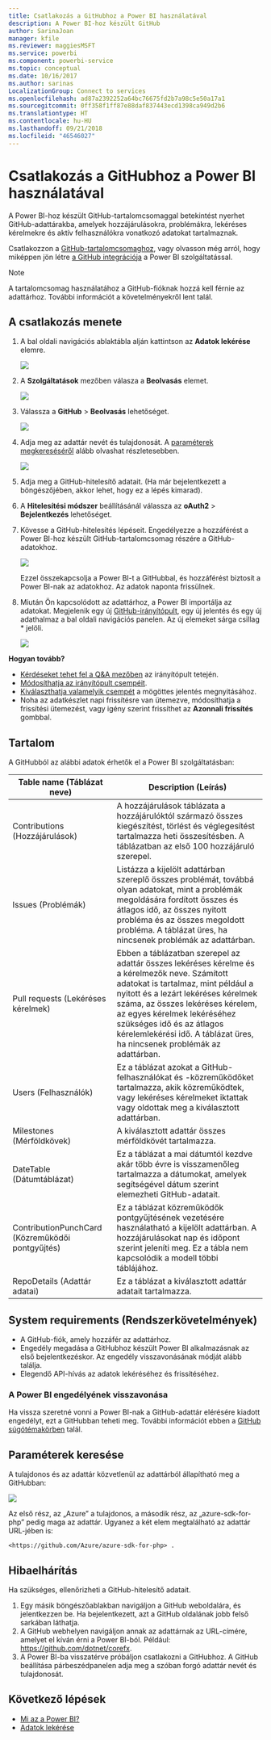 ```yaml
---
title: Csatlakozás a GitHubhoz a Power BI használatával
description: A Power BI-hoz készült GitHub
author: SarinaJoan
manager: kfile
ms.reviewer: maggiesMSFT
ms.service: powerbi
ms.component: powerbi-service
ms.topic: conceptual
ms.date: 10/16/2017
ms.author: sarinas
LocalizationGroup: Connect to services
ms.openlocfilehash: ad87a2392252a64bc76675fd2b7a98c5e50a17a1
ms.sourcegitcommit: 0ff358f1ff87e88daf837443ecd1398ca949d2b6
ms.translationtype: HT
ms.contentlocale: hu-HU
ms.lasthandoff: 09/21/2018
ms.locfileid: "46546027"
---
```

# <a name="connect-to-github-with-power-bi"></a>Csatlakozás a GitHubhoz a Power BI használatával
A Power BI-hoz készült GitHub-tartalomcsomaggal betekintést nyerhet GitHub-adattárakba, amelyek hozzájárulásokra, problémákra, lekéréses kérelmekre és aktív felhasználókra vonatkozó adatokat tartalmaznak.

Csatlakozzon a [GitHub-tartalomcsomaghoz](https://app.powerbi.com/getdata/services/github), vagy olvasson még arról, hogy miképpen jön létre [a GitHub integrációja](https://powerbi.microsoft.com/integrations/github) a Power BI szolgáltatással.

>[!NOTE]
>A tartalomcsomag használatához a GitHub-fióknak hozzá kell férnie az adattárhoz. További információt a követelményekről lent talál.

## <a name="how-to-connect"></a>A csatlakozás menete
1. A bal oldali navigációs ablaktábla alján kattintson az **Adatok lekérése** elemre.
   
   ![](media/service-connect-to-github/pbi_getdata.png) 
2. A **Szolgáltatások** mezőben válasza a **Beolvasás** elemet.
   
   ![](media/service-connect-to-github/pbi_get_services.png) 
3. Válassza a **GitHub** \> **Beolvasás** lehetőséget.
   
   ![](media/service-connect-to-github/github.png)
4. Adja meg az adattár nevét és tulajdonosát. A [paraméterek megkereséséről](#FindingParams) alább olvashat részletesebben.
   
   ![](media/service-connect-to-github/pbi_github1.png)
5. Adja meg a GitHub-hitelesítő adatait. (Ha már bejelentkezett a böngészőjében, akkor lehet, hogy ez a lépés kimarad). 
6. A **Hitelesítési módszer** beállításánál válassza az **oAuth2** \> **Bejelentkezés** lehetőséget. 
7. Kövesse a GitHub-hitelesítés lépéseit. Engedélyezze a hozzáférést a Power BI-hoz készült GitHub-tartalomcsomag részére a GitHub-adatokhoz.
   
   ![](media/service-connect-to-github/github_authorize.png)
   
   Ezzel összekapcsolja a Power BI-t a GitHubbal, és hozzáférést biztosít a Power BI-nak az adatokhoz.  Az adatok naponta frissülnek.
8. Miután Ön kapcsolódott az adattárhoz, a Power BI importálja az adatokat. Megjelenik egy új [GitHub-irányítópult](https://powerbi.microsoft.com/integrations/github), egy új jelentés és egy új adathalmaz a bal oldali navigációs panelen. Az új elemeket sárga csillag \* jelöli.
   
   ![](media/service-connect-to-github/pbi_githubdash.png)

**Hogyan tovább?**

* [Kérdéseket tehet fel a Q&A mezőben](consumer/end-user-q-and-a.md) az irányítópult tetején.
* [Módosíthatja az irányítópult csempéit](service-dashboard-edit-tile.md).
* [Kiválaszthatja valamelyik csempét](consumer/end-user-tiles.md) a mögöttes jelentés megnyitásához.
* Noha az adatkészlet napi frissítésre van ütemezve, módosíthatja a frissítési ütemezést, vagy igény szerint frissíthet az **Azonnali frissítés** gombbal.

## <a name="whats-included"></a>Tartalom
A GitHubból az alábbi adatok érhetők el a Power BI szolgáltatásban:     

| Table name (Táblázat neve) | Description (Leírás) |
| --- | --- |
| Contributions (Hozzájárulások) |A hozzájárulások táblázata a hozzájárulóktól származó összes kiegészítést, törlést és véglegesítést tartalmazza heti összesítésben. A táblázatban az első 100 hozzájáruló szerepel. |
| Issues (Problémák) |Listázza a kijelölt adattárban szereplő összes problémát, továbbá olyan adatokat, mint a problémák megoldására fordított összes és átlagos idő, az összes nyitott probléma és az összes megoldott probléma. A táblázat üres, ha nincsenek problémák az adattárban. |
| Pull requests (Lekéréses kérelmek) |Ebben a táblázatban szerepel az adattár összes lekéréses kérelme és a kérelmezők neve. Számított adatokat is tartalmaz, mint például a nyitott és a lezárt lekéréses kérelmek száma, az összes lekéréses kérelem, az egyes kérelmek lekéréséhez szükséges idő és az átlagos kérelemlekérési idő. A táblázat üres, ha nincsenek problémák az adattárban. |
| Users (Felhasználók) |Ez a táblázat azokat a GitHub-felhasználókat és -közreműködőket tartalmazza, akik közreműködtek, vagy lekéréses kérelmeket iktattak vagy oldottak meg a kiválasztott adattárban. |
| Milestones (Mérföldkövek) |A kiválasztott adattár összes mérföldkövét tartalmazza. |
| DateTable (Dátumtáblázat) |Ez a táblázat a mai dátumtól kezdve akár több évre is visszamenőleg tartalmazza a dátumokat, amelyek segítségével dátum szerint elemezheti GitHub-adatait. |
| ContributionPunchCard (Közreműködői pontgyűjtés) |Ez a táblázat közreműködők pontgyűjtésének vezetésére használatható a kijelölt adattárban. A hozzájárulásokat nap és időpont szerint jeleníti meg. Ez a tábla nem kapcsolódik a modell többi táblájához. |
| RepoDetails (Adattár adatai) |Ez a táblázat a kiválasztott adattár adatait tartalmazza. |

## <a name="system-requirements"></a>System requirements (Rendszerkövetelmények)
* A GitHub-fiók, amely hozzáfér az adattárhoz.  
* Engedély megadása a GitHubhoz készült Power BI alkalmazásnak az első bejelentkezéskor. Az engedély visszavonásának módját alább találja.  
* Elegendő API-hívás az adatok lekéréséhez és frissítéséhez.  

### <a name="de-authorize-power-bi"></a>A Power BI engedélyének visszavonása
Ha vissza szeretné vonni a Power BI-nak a GitHub-adattár elérésére kiadott engedélyt, ezt a GitHubban teheti meg. További információt ebben a [GitHub súgótémakörben](https://help.github.com/articles/keeping-your-ssh-keys-and-application-access-tokens-safe/#reviewing-your-authorized-applications-oauth) talál.

<a name="FindingParams"></a>

## <a name="finding-parameters"></a>Paraméterek keresése
A tulajdonos és az adattár közvetlenül az adattárból állapítható meg a GitHubban:

![](media/service-connect-to-github/github_ownerrepo.png)

Az első rész, az „Azure” a tulajdonos, a második rész, az „azure-sdk-for-php” pedig maga az adattár.  Ugyanez a két elem megtalálható az adattár URL-jében is:

    <https://github.com/Azure/azure-sdk-for-php> .

## <a name="troubleshooting"></a>Hibaelhárítás
Ha szükséges, ellenőrizheti a GitHub-hitelesítő adatait.  

1. Egy másik böngészőablakban navigáljon a GitHub weboldalára, és jelentkezzen be. Ha bejelentkezett, azt a GitHub oldalának jobb felső sarkában láthatja.    
2. A GitHub webhelyen navigáljon annak az adattárnak az URL-címére, amelyet el kíván érni a Power BI-ból. Például: https://github.com/dotnet/corefx.  
3. A Power BI-ba visszatérve próbáljon csatlakozni a GitHubhoz. A GitHub beállítása párbeszédpanelen adja meg a szóban forgó adattár nevét és tulajdonosát.  

## <a name="next-steps"></a>Következő lépések
* [Mi az a Power BI?](power-bi-overview.md)
* [Adatok lekérése](service-get-data.md)
